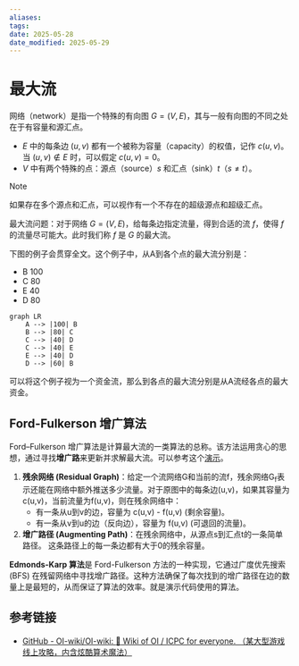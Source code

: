 ```yaml
---
aliases: 
tags: 
date: 2025-05-28
date_modified: 2025-05-29
---
```


# 最大流

网络（network）是指一个特殊的有向图 $G=(V,E)$，其与一般有向图的不同之处在于有容量和源汇点。

- $E$ 中的每条边 $(u, v)$ 都有一个被称为容量（capacity）的权值，记作 $c(u, v)$。当 $(u,v)\notin E$ 时，可以假定 $c(u,v)=0$。
- $V$ 中有两个特殊的点：源点（source）$s$ 和汇点（sink）$t$（$s \neq t$）。

> [!NOTE]
> 如果存在多个源点和汇点，可以视作有一个不存在的超级源点和超级汇点。

最大流问题：对于网络 $G = (V, E)$，给每条边指定流量，得到合适的流 $f$，使得 $f$ 的流量尽可能大。此时我们称 $f$ 是 $G$ 的最大流。

下图的例子会贯穿全文。这个例子中，从A到各个点的最大流分别是：

- B 100
- C 80
- E 40
- D 80

```mermaid
graph LR
    A --> |100| B
    B --> |80| C
    C --> |40| D
    C --> |40| E
    E --> |40| D
    D --> |60| B
```

可以将这个例子视为一个资金流，那么到各点的最大流分别是从A流经各点的最大资金。

## Ford-Fulkerson 增广算法

Ford–Fulkerson 增广算法是计算最大流的一类算法的总称。该方法运用贪心的思想，通过寻找**增广路**来更新并求解最大流。可以参考这个[演示](Ford-Fulkerson.html)。

1. **残余网络 (Residual Graph)**：给定一个流网络G和当前的流f，残余网络G<sub>f</sub>表示还能在网络中额外推送多少流量。对于原图中的每条边(u,v)，如果其容量为c(u,v)，当前流量为f(u,v)，则在残余网络中：
    - 有一条从u到v的边，容量为 c(u,v) - f(u,v) (剩余容量)。
    - 有一条从v到u的边（反向边），容量为 f(u,v) (可退回的流量)。
2. **增广路径 (Augmenting Path)**：在残余网络中，从源点s到汇点t的一条简单路径。 这条路径上的每一条边都有大于0的残余容量。

**Edmonds-Karp 算法**是 Ford-Fulkerson 方法的一种实现，它通过广度优先搜索 (BFS) 在残留网络中寻找增广路径。这种方法确保了每次找到的增广路径在边的数量上是最短的，从而保证了算法的效率。就是演示代码使用的算法。

## 参考链接

- [GitHub - OI-wiki/OI-wiki: :star2: Wiki of OI / ICPC for everyone. （某大型游戏线上攻略，内含炫酷算术魔法）](https://github.com/OI-wiki/OI-wiki)
